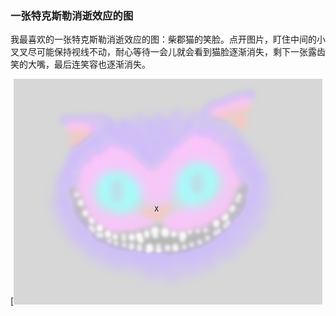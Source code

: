 ### 一张特克斯勒消逝效应的图

我最喜欢的一张特克斯勒消逝效应的图：柴郡猫的笑脸。点开图片，盯住中间的小叉叉尽可能保持视线不动，耐心等待一会儿就会看到猫脸逐渐消失，剩下一张露齿笑的大嘴，最后连笑容也逐渐消失。

[![img](media/Untitled/0066h8nRgy1fqb23kvc34j30dq0a1juc.jpg)